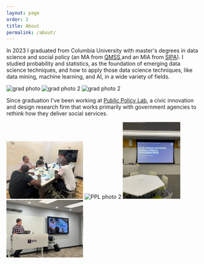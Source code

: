 ```yaml
---
layout: page
order: 2
title: About
permalink: /about/
---
```


In 2023 I graduated from Columbia University with master's degrees in data science and social policy (an MA from  <a href="https://qmss.columbia.edu"> QMSS </a> and an MIA from <a href="https://www.sipa.columbia.edu/sipa-education/masters-programs/master-international-affairsSIPA"> SIPA</a>). I studied probability and statistics, as the foundation of emerging data science techniques, and how to apply those data science techniques, like data mining, machine learning, and AI, in a wide variety of fields.

<p float="left">
  <img src="../IMG-20230511-WA0010.jpg" alt="grad
  photo" width="220" />
  <img src="../grad photo.png" alt="grad
  photo 2" width="220" />
  <img src="../grad1.png" alt="grad
  photo 2" width="220" />
</p>

Since graduation I've been working at <a href="https://www.publicpolicylab.org"> Public Policy Lab</a>, a civic innovation and design research firm that works primarily with government agencies to rethink how they deliver social services.

<p float="left">
  <img src="../IMG_4897.jpg" alt="PPL
  photo" width="200"/>
  <img src="../IMG_7858.JPG" alt="PPL
  photo 2" width="150"/>
   <img src="../IMG_9508.JPG" alt="PPL
  photo 3 " width="150"/>
  <img src="../IMG_7610%20(1).jpeg" alt="PPL photo 4 " width="200"/>
</p>

